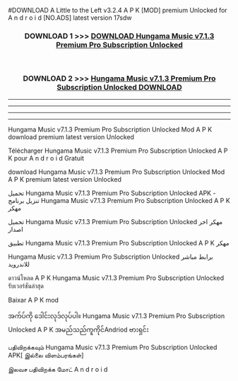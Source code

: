 #DOWNLOAD A Little to the Left v3.2.4 A P K [MOD] premium Unlocked for A n d r o i d [NO.ADS] latest version 17sdw 



<div align="center">

<h3>DOWNLOAD 1 >>> <a href="https://downloadmod1.web.app/?judul=Hungama Music v7.1.3 Premium Pro Subscription Unlocked ">DOWNLOAD Hungama Music v7.1.3 Premium Pro Subscription Unlocked </a></h3><br>

<h3>DOWNLOAD 2 >>> <a href="https://downloadmod1.web.app/?judul=Hungama Music v7.1.3 Premium Pro Subscription Unlocked ">Hungama Music v7.1.3 Premium Pro Subscription Unlocked  DOWNLOAD </a></h3>

</div>


----------------------------------------------------------

----------------------------------------------------------

----------------------------------------------------------

----------------------------------------------------------


Hungama Music v7.1.3 Premium Pro Subscription Unlocked  Mod A P K download premium latest version Unlocked

Télécharger Hungama Music v7.1.3 Premium Pro Subscription Unlocked  A P K pour A n d r o i d Gratuit

download Hungama Music v7.1.3 Premium Pro Subscription Unlocked  Mod A P K premium latest version Unlocked

تحميل Hungama Music v7.1.3 Premium Pro Subscription Unlocked  APK - تنزيل برنامج Hungama Music v7.1.3 Premium Pro Subscription Unlocked  A P K مهكر

تحميل Hungama Music v7.1.3 Premium Pro Subscription Unlocked  مهكر اخر اصدار

تطبيق Hungama Music v7.1.3 Premium Pro Subscription Unlocked  A P K مهكر

Hungama Music v7.1.3 Premium Pro Subscription Unlocked  برابط مباشر للاندرويد

ดาวน์โหลด A P K Hungama Music v7.1.3 Premium Pro Subscription Unlocked  รับเวอร์ชันล่าสุด

Baixar A P K mod

အက်ပ်ကို ဒေါင်းလုဒ်လုပ်ပါ။ Hungama Music v7.1.3 Premium Pro Subscription Unlocked  A P K အမည်သည်ကူကိုင်Andriod ဗားရှင်း

பதிவிறக்கவும் Hungama Music v7.1.3 Premium Pro Subscription Unlocked  APK[ இல்லை விளம்பரங்கள்] 
 
இலவச பதிவிறக்க மோட் A n d r o i d



